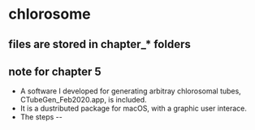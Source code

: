 # chlorosome

## files are stored in chapter_* folders

## note for chapter 5
- A software I developed for generating arbitray chlorosomal tubes, CTubeGen_Feb2020.app, is included.
- It is a dustributed package for macOS, with a graphic user interace. 
- The steps
-- 
